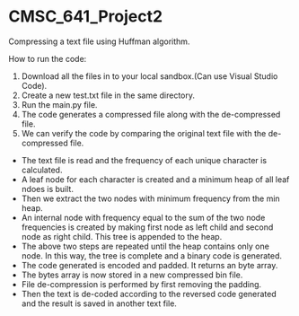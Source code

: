 # CMSC_641_Project2

Compressing a text file using Huffman algorithm.

How to run the code:
 1. Download all the files in to your local sandbox.(Can use Visual Studio Code).
 2. Create a new test.txt file in the same directory.
 3. Run the main.py file.
 4. The code generates a compressed file along with the de-compressed file.
 5. We can verify the code by comparing the original text file with the de-compressed file.

- The text file is read and the frequency of each unique character is calculated. 
- A leaf node for each character is created and a minimum heap of all leaf ndoes is built.
- Then we extract the two nodes with minimum frequency from the min heap.
- An internal node with frequency equal to the sum of the two node frequencies is created by making first node as left child and second node as right child. This tree is appended to the heap.
- The above two steps are repeated until the heap contains only one node. In this way, the tree is complete and a binary code is generated.
- The code generated is encoded and padded. It returns an byte array.
- The bytes array is now stored in a new compressed bin file.
- File de-compression is performed by first removing the padding.
- Then the text is de-coded according to the reversed code generated and the result is saved in another text file.
